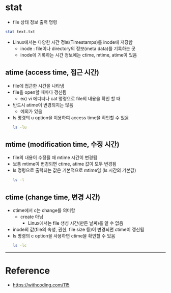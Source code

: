 # stat

- file 상태 정보 출력 명령
```sh
stat text.txt
```

- Linux에서는 다양한 시간 정보(Timestamps)를 inode에 저장함
    - inode : file이나 directory의 정보(meta data)를 기록하는 곳
    - inode에 기록하는 시간 정보에는 ctime, mtime, atime이 있음

## atime (access time, 접근 시간)

- file에 접근한 시간을 나타냄
- file을 open할 때마다 갱신됨
    - ex) vi 에디터나 cat 명령으로 file의 내용을 확인 할 때
- 반드시 atime이 변경되지는 않음
    - 예외가 있음
- ls 명령의 u option을 이용하여 access time을 확인할 수 있음
    ```sh
    ls -lu
    ```

## mtime (modification time, 수정 시간)

- file의 내용이 수정될 때 mtime 시간이 변경됨
- 보통 mtime이 변경되면 ctime, atime 값이 모두 변경됨
- ls 명령으로 출력되는 값은 기본적으로 mtime임 (ls 시간의 기본값)
    ```sh
    ls -l
    ```

## ctime (change time, 변경 시간)

- ctime에서 c는 change를 의미함
    - create 아님
        - Linux에서는 file 생성 시간(만든 날짜)를 알 수 없음
- inode의 값(file의 속성, 권한, file size 등)이 변경되면 ctime이 갱신됨
- ls 명령의 c option을 사용하면 ctime을 확인할 수 있음
    ```sh
    ls -lc
    ```

---

# Reference

- https://withcoding.com/115
